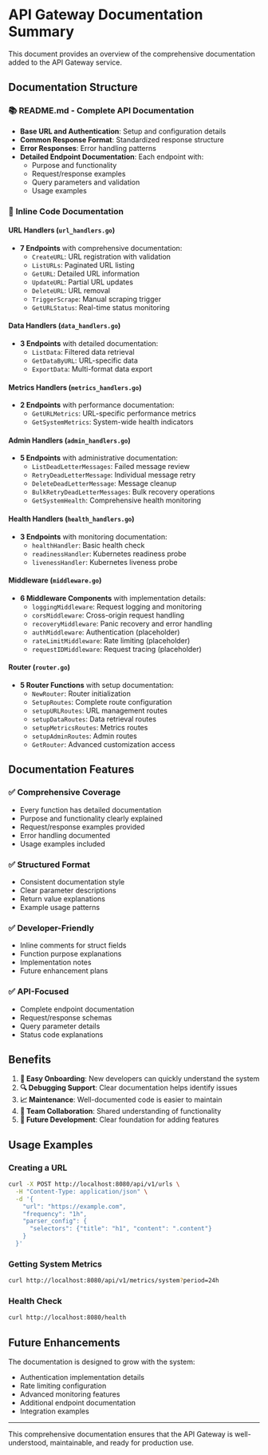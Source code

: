 # API Gateway Documentation Summary

This document provides an overview of the comprehensive documentation added to the API Gateway service.

## Documentation Structure

### 📚 **README.md** - Complete API Documentation
- **Base URL and Authentication**: Setup and configuration details
- **Common Response Format**: Standardized response structure
- **Error Responses**: Error handling patterns
- **Detailed Endpoint Documentation**: Each endpoint with:
  - Purpose and functionality
  - Request/response examples
  - Query parameters and validation
  - Usage examples

### 🔧 **Inline Code Documentation**

#### **URL Handlers** (`url_handlers.go`)
- **7 Endpoints** with comprehensive documentation:
  - `CreateURL`: URL registration with validation
  - `ListURLs`: Paginated URL listing
  - `GetURL`: Detailed URL information
  - `UpdateURL`: Partial URL updates
  - `DeleteURL`: URL removal
  - `TriggerScrape`: Manual scraping trigger
  - `GetURLStatus`: Real-time status monitoring

#### **Data Handlers** (`data_handlers.go`)
- **3 Endpoints** with detailed documentation:
  - `ListData`: Filtered data retrieval
  - `GetDataByURL`: URL-specific data
  - `ExportData`: Multi-format data export

#### **Metrics Handlers** (`metrics_handlers.go`)
- **2 Endpoints** with performance documentation:
  - `GetURLMetrics`: URL-specific performance metrics
  - `GetSystemMetrics`: System-wide health indicators

#### **Admin Handlers** (`admin_handlers.go`)
- **5 Endpoints** with administrative documentation:
  - `ListDeadLetterMessages`: Failed message review
  - `RetryDeadLetterMessage`: Individual message retry
  - `DeleteDeadLetterMessage`: Message cleanup
  - `BulkRetryDeadLetterMessages`: Bulk recovery operations
  - `GetSystemHealth`: Comprehensive health monitoring

#### **Health Handlers** (`health_handlers.go`)
- **3 Endpoints** with monitoring documentation:
  - `healthHandler`: Basic health check
  - `readinessHandler`: Kubernetes readiness probe
  - `livenessHandler`: Kubernetes liveness probe

#### **Middleware** (`middleware.go`)
- **6 Middleware Components** with implementation details:
  - `loggingMiddleware`: Request logging and monitoring
  - `corsMiddleware`: Cross-origin request handling
  - `recoveryMiddleware`: Panic recovery and error handling
  - `authMiddleware`: Authentication (placeholder)
  - `rateLimitMiddleware`: Rate limiting (placeholder)
  - `requestIDMiddleware`: Request tracing (placeholder)

#### **Router** (`router.go`)
- **5 Router Functions** with setup documentation:
  - `NewRouter`: Router initialization
  - `SetupRoutes`: Complete route configuration
  - `setupURLRoutes`: URL management routes
  - `setupDataRoutes`: Data retrieval routes
  - `setupMetricsRoutes`: Metrics routes
  - `setupAdminRoutes`: Admin routes
  - `GetRouter`: Advanced customization access

## Documentation Features

### ✅ **Comprehensive Coverage**
- Every function has detailed documentation
- Purpose and functionality clearly explained
- Request/response examples provided
- Error handling documented
- Usage examples included

### ✅ **Structured Format**
- Consistent documentation style
- Clear parameter descriptions
- Return value explanations
- Example usage patterns

### ✅ **Developer-Friendly**
- Inline comments for struct fields
- Function purpose explanations
- Implementation notes
- Future enhancement plans

### ✅ **API-Focused**
- Complete endpoint documentation
- Request/response schemas
- Query parameter details
- Status code explanations

## Benefits

1. **🎯 Easy Onboarding**: New developers can quickly understand the system
2. **🔍 Debugging Support**: Clear documentation helps identify issues
3. **📈 Maintenance**: Well-documented code is easier to maintain
4. **🤝 Team Collaboration**: Shared understanding of functionality
5. **🚀 Future Development**: Clear foundation for adding features

## Usage Examples

### Creating a URL
```bash
curl -X POST http://localhost:8080/api/v1/urls \
  -H "Content-Type: application/json" \
  -d '{
    "url": "https://example.com",
    "frequency": "1h",
    "parser_config": {
      "selectors": {"title": "h1", "content": ".content"}
    }
  }'
```

### Getting System Metrics
```bash
curl http://localhost:8080/api/v1/metrics/system?period=24h
```

### Health Check
```bash
curl http://localhost:8080/health
```

## Future Enhancements

The documentation is designed to grow with the system:
- Authentication implementation details
- Rate limiting configuration
- Advanced monitoring features
- Additional endpoint documentation
- Integration examples

---

This comprehensive documentation ensures that the API Gateway is well-understood, maintainable, and ready for production use. 